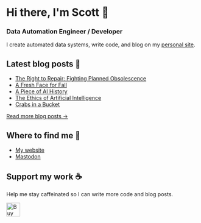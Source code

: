 # Hi there, I'm Scott 👋
### Data Automation Engineer / Developer
I create automated data systems, write code, and blog on my [personal site](https://scottk.mba/).

## Latest blog posts 📝
<!-- BLOG-POST-LIST:START -->
- [The Right to Repair: Fighting Planned Obsolescence](http://scottk.mba/right-to-repair/)
- [A Fresh Face for Fall](http://scottk.mba/fall-theme/)
- [A Piece of AI History](http://scottk.mba/ai-history/)
- [The Ethics of Artificial Intelligence](http://scottk.mba/ai-ethics/)
- [Crabs in a Bucket](http://scottk.mba/crabs/)
<!-- BLOG-POST-LIST:END -->
[Read more blog posts ->](https://scottk.mba/blog/)

## Where to find me 📍

- [My website](https://scottk.mba/)
- [Mastodon](https://fosstodon.org/@scoknig)

## Support my work ☕️
Help me stay caffeinated so I can write more code and blog posts. 

<a href='https://ko-fi.com/U7U8N02ZR' target='_blank'><img height='36' style='border:0px;height:36px;' src='https://storage.ko-fi.com/cdn/kofi3.png?v=3' border='0' alt='Buy Me a Coffee at ko-fi.com' /></a>
